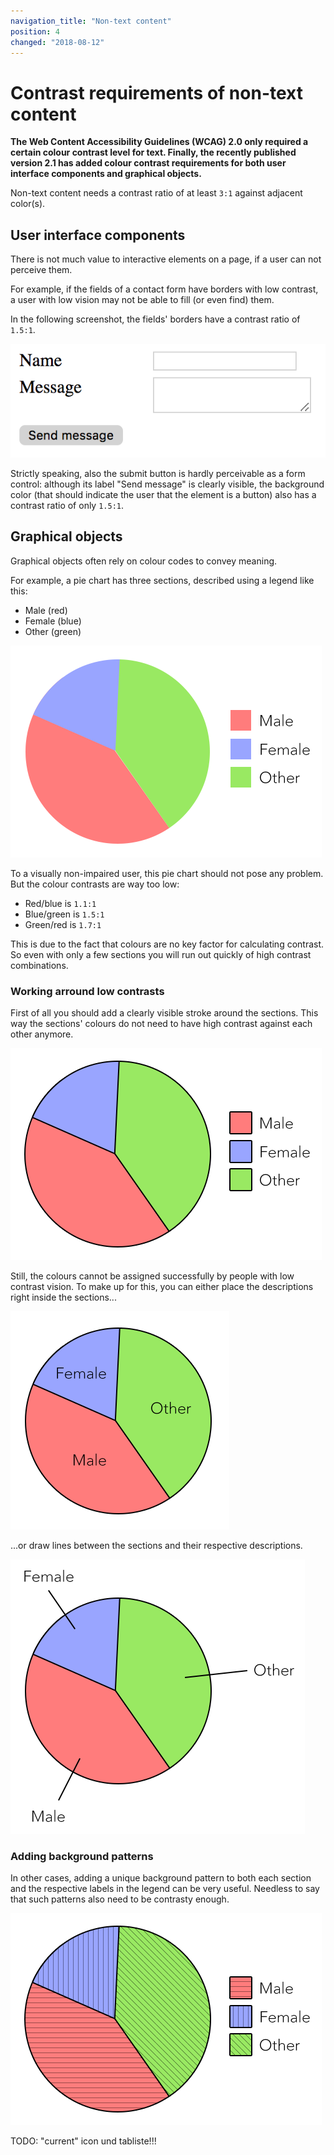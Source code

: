 ```yaml
---
navigation_title: "Non-text content"
position: 4
changed: "2018-08-12"
---
```


# Contrast requirements of non-text content

**The Web Content Accessibility Guidelines (WCAG) 2.0 only required a certain colour contrast level for text. Finally, the recently published version 2.1 has added colour contrast requirements for both user interface components and graphical objects.**

Non-text content needs a contrast ratio of at least `3:1` against adjacent color(s).

## User interface components

There is not much value to interactive elements on a page, if a user can not perceive them.

For example, if the fields of a contact form have borders with low contrast, a user with low vision may not be able to fill (or even find) them.

In the following screenshot, the fields' borders have a contrast ratio of `1.5:1`.

![Low contrast form](_media/low-contrast-form.png)

Strictly speaking, also the submit button is hardly perceivable as a form control: although its label "Send message" is clearly visible, the background color (that should indicate the user that the element is a button) also has a contrast ratio of only `1.5:1`.

## Graphical objects

Graphical objects often rely on colour codes to convey meaning.

For example, a pie chart has three sections, described using a legend like this:

- Male (red)
- Female (blue)
- Other (green)

![Low contrast pie chart](_media/low-contrast-pie-chart.png)

To a visually non-impaired user, this pie chart should not pose any problem. But the colour contrasts are way too low:

- Red/blue is `1.1:1`
- Blue/green is `1.5:1`
- Green/red is `1.7:1`

This is due to the fact that colours are no key factor for calculating contrast. So even with only a few sections you will run out quickly of high contrast combinations.

### Working arround low contrasts

First of all you should add a clearly visible stroke around the sections. This way the sections' colours do not need to have high contrast against each other anymore.

![Pie chart with stroke](_media/pie-chart-with-stroke.png)

Still, the colours cannot be assigned successfully by people with low contrast vision. To make up for this, you can either place the descriptions right inside the sections...

![Pie chart labels inside](_media/pie-chart-with-labels-inside.png)

...or draw lines between the sections and their respective descriptions.

![Pie chart with connected labels](_media/pie-chart-with-connected-labels.png)

### Adding background patterns

In other cases, adding a unique background pattern to both each section and the respective labels in the legend can be very useful. Needless to say that such patterns also need to be contrasty enough.

![Pie chart with patterns](_media/pie-chart-with-patterns.png)

TODO: "current" icon und tabliste!!!
